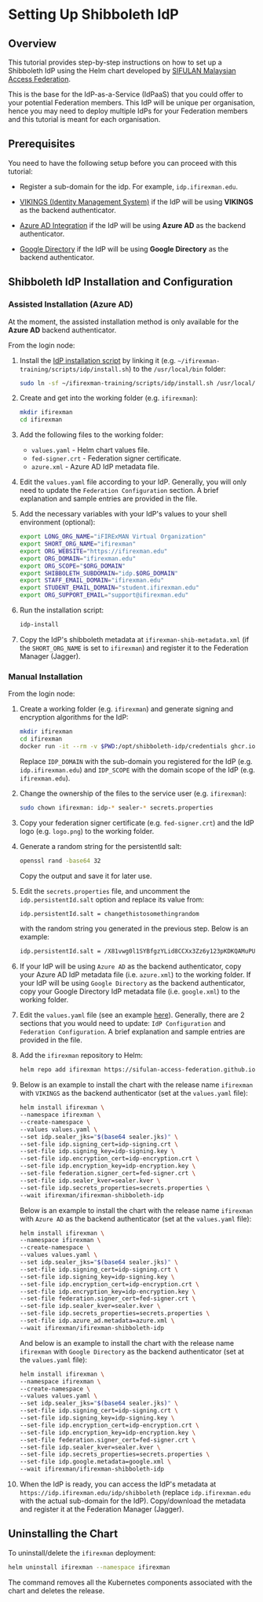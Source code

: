 # Setting Up Shibboleth IdP

## Overview

This tutorial provides step-by-step instructions on how to set up a Shibboleth IdP using the Helm chart developed by [SIFULAN Malaysian Access Federation](https://sifulan.my/).

This is the base for the IdP-as-a-Service (IdPaaS) that you could offer to your potential Federation members. This IdP will be unique per organisation, hence you may need to deploy multiple IdPs for your Federation members and this tutorial is meant for each organisation.


## Prerequisites

You need to have the following setup before you can proceed with this tutorial:

- Register a sub-domain for the idp. For example, `idp.ifirexman.edu`.

- [VIKINGS (Identity Management System)](vikings.md) if the IdP will be using **VIKINGS** as the backend authenticator.

- [Azure AD Integration](azure.md) if the IdP will be using **Azure AD** as the backend authenticator.

- [Google Directory](google.md) if the IdP will be using **Google Directory** as the backend authenticator.

## Shibboleth IdP Installation and Configuration

### Assisted Installation (Azure AD)

At the moment, the assisted installation method is only available for the **Azure AD** backend authenticator.

From the login node:

1. Install the [IdP installation script](../scripts/idp/install.sh) by linking it (e.g. `~/ifirexman-training/scripts/idp/install.sh`) to the `/usr/local/bin` folder:

    ```bash
    sudo ln -sf ~/ifirexman-training/scripts/idp/install.sh /usr/local/bin/idp-install
    ```

2. Create and get into the working folder (e.g. `ifirexman`):

    ```bash
    mkdir ifirexman
    cd ifirexman
    ```

3. Add the following files to the working folder:

    - `values.yaml` - Helm chart values file.
    - `fed-signer.crt` - Federation signer certificate.
    - `azure.xml` - Azure AD IdP metadata file.

4. Edit the `values.yaml` file according to your IdP. Generally, you will only need to update the `Federation Configuration` section. A brief explanation and sample entries are provided in the file.

5. Add the necessary variables with your IdP's values to your shell environment (optional):

    ```bash
    export LONG_ORG_NAME="iFIRExMAN Virtual Organization"
    export SHORT_ORG_NAME="ifirexman"
    export ORG_WEBSITE="https://ifirexman.edu"
    export ORG_DOMAIN="ifirexman.edu"
    export ORG_SCOPE="$ORG_DOMAIN"
    export SHIBBOLETH_SUBDOMAIN="idp.$ORG_DOMAIN"
    export STAFF_EMAIL_DOMAIN="ifirexman.edu"
    export STUDENT_EMAIL_DOMAIN="student.ifirexman.edu"
    export ORG_SUPPORT_EMAIL="support@ifirexman.edu"
    ```

6. Run the installation script:

    ```bash
    idp-install
    ```

7. Copy the IdP's shibboleth metadata at `ifirexman-shib-metadata.xml` (if the `SHORT_ORG_NAME` is set to `ifirexman`) and register it to the Federation Manager (Jagger).

### Manual Installation

From the login node:

1. Create a working folder (e.g. `ifirexman`) and generate signing and encryption algorithms for the IdP:

    ```bash
    mkdir ifirexman
    cd ifirexman
    docker run -it --rm -v $PWD:/opt/shibboleth-idp/credentials ghcr.io/sifulan-access-federation/shibboleth-idp-base:4.2.1 /scripts/install.sh IDP_DOMAIN IDP_SCOPE
    ```

    Replace `IDP_DOMAIN` with the sub-domain you registered for the IdP (e.g. `idp.ifirexman.edu`) and `IDP_SCOPE` with the domain scope of the IdP  (e.g. `ifirexman.edu`).

2. Change the ownership of the files to the service user (e.g. `ifirexman`):

    ```bash
    sudo chown ifirexman: idp-* sealer-* secrets.properties
    ```

3. Copy your federation signer certificate (e.g. `fed-signer.crt`) and the IdP logo (e.g. `logo.png`) to the working folder.

4. Generate a random string for the persistentId salt:

    ```bash
    openssl rand -base64 32
    ```

    Copy the output and save it for later use.

5. Edit the `secrets.properties` file, and uncomment the `idp.persistentId.salt` option and replace its value from:

    ```bash
    idp.persistentId.salt = changethistosomethingrandom
    ```

    with the random string you generated in the previous step. Below is an example:

    ```bash
    idp.persistentId.salt = /X81vwg0l1SYBfgzYLid8CCXx3Zz6y123pKDKQAMuPU=
    ```

6. If your IdP will be using `Azure AD` as the backend authenticator, copy your Azure AD IdP metadata file (i.e. `azure.xml`) to the working folder. If your IdP will be using `Google Directory` as the backend authenticator, copy your Google Directory IdP metadata file (i.e. `google.xml`) to the working folder.

7. Edit the `values.yaml` file (see an example [here](../manifest/idp/values.yaml)). Generally, there are 2 sections that you would need to update: `IdP Configuration` and `Federation Configuration`. A brief explanation and sample entries are provided in the file.

8. Add the `ifirexman` repository to Helm:

    ```bash
    helm repo add ifirexman https://sifulan-access-federation.github.io/ifirexman-charts
    ```

9. Below is an example to install the chart with the release name `ifirexman` with `VIKINGS` as the backend authenticator (set at the `values.yaml` file):

    ```bash
    helm install ifirexman \
    --namespace ifirexman \
    --create-namespace \
    --values values.yaml \
    --set idp.sealer_jks="$(base64 sealer.jks)" \
    --set-file idp.signing_cert=idp-signing.crt \
    --set-file idp.signing_key=idp-signing.key \
    --set-file idp.encryption_cert=idp-encryption.crt \
    --set-file idp.encryption_key=idp-encryption.key \
    --set-file federation.signer_cert=fed-signer.crt \
    --set-file idp.sealer_kver=sealer.kver \
    --set-file idp.secrets_properties=secrets.properties \
    --wait ifirexman/ifirexman-shibboleth-idp
    ```

    Below is an example to install the chart with the release name `ifirexman` with `Azure AD` as the backend authenticator (set at the `values.yaml` file):

    ```bash
    helm install ifirexman \
    --namespace ifirexman \
    --create-namespace \
    --values values.yaml \
    --set idp.sealer_jks="$(base64 sealer.jks)" \
    --set-file idp.signing_cert=idp-signing.crt \
    --set-file idp.signing_key=idp-signing.key \
    --set-file idp.encryption_cert=idp-encryption.crt \
    --set-file idp.encryption_key=idp-encryption.key \
    --set-file federation.signer_cert=fed-signer.crt \
    --set-file idp.sealer_kver=sealer.kver \
    --set-file idp.secrets_properties=secrets.properties \
    --set-file idp.azure_ad.metadata=azure.xml \
    --wait ifirexman/ifirexman-shibboleth-idp
    ```

    And below is an example to install the chart with the release name `ifirexman` with `Google Directory` as the backend authenticator (set at the `values.yaml` file):

    ```bash
    helm install ifirexman \
    --namespace ifirexman \
    --create-namespace \
    --values values.yaml \
    --set idp.sealer_jks="$(base64 sealer.jks)" \
    --set-file idp.signing_cert=idp-signing.crt \
    --set-file idp.signing_key=idp-signing.key \
    --set-file idp.encryption_cert=idp-encryption.crt \
    --set-file idp.encryption_key=idp-encryption.key \
    --set-file federation.signer_cert=fed-signer.crt \
    --set-file idp.sealer_kver=sealer.kver \
    --set-file idp.secrets_properties=secrets.properties \
    --set-file idp.google.metadata=google.xml \
    --wait ifirexman/ifirexman-shibboleth-idp
    ```

10. When the IdP is ready, you can access the IdP's metadata at `https://idp.ifirexman.edu/idp/shibboleth` (replace `idp.ifirexman.edu` with the actual sub-domain for the IdP). Copy/download the metadata and register it at the Federation Manager (Jagger).

## Uninstalling the Chart

To uninstall/delete the `ifirexman` deployment:

  ```bash
  helm uninstall ifirexman --namespace ifirexman
  ```

The command removes all the Kubernetes components associated with the chart and deletes the release.
